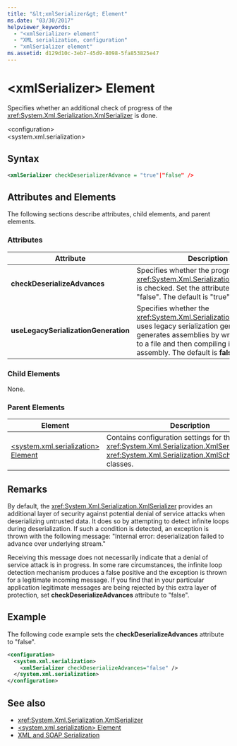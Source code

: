 ```yaml
---
title: "&lt;xmlSerializer&gt; Element"
ms.date: "03/30/2017"
helpviewer_keywords: 
  - "<xmlSerializer> element"
  - "XML serialization, configuration"
  - "xmlSerializer element"
ms.assetid: d129d10c-3eb7-45d9-8098-5fa853825e47
---
```

# &lt;xmlSerializer&gt; Element
Specifies whether an additional check of progress of the <xref:System.Xml.Serialization.XmlSerializer> is done.  
  
 \<configuration>  
\<system.xml.serialization>  
  
## Syntax  
  
```xml  
<xmlSerializer checkDeserializerAdvance = "true"|"false" />  
```  
  
## Attributes and Elements  
 The following sections describe attributes, child elements, and parent elements.  
  
### Attributes  
  
|Attribute|Description|  
|---------------|-----------------|  
|**checkDeserializeAdvances**|Specifies whether the progress of the <xref:System.Xml.Serialization.XmlSerializer> is checked. Set the attribute to "true" or "false". The default is "true".|  
|**useLegacySerializationGeneration**|Specifies whether the <xref:System.Xml.Serialization.XmlSerializer> uses legacy serialization generation which generates assemblies by writing C# code to a file and then compiling it to an assembly. The default is **false**.|  
  
### Child Elements  
 None.  
  
### Parent Elements  
  
|Element|Description|  
|-------------|-----------------|  
|[\<system.xml.serialization> Element](../../../docs/standard/serialization/system-xml-serialization-element.md)|Contains configuration settings for the <xref:System.Xml.Serialization.XmlSerializer> and <xref:System.Xml.Serialization.XmlSchemaImporter> classes.|  
  
## Remarks  
 By default, the <xref:System.Xml.Serialization.XmlSerializer> provides an additional layer of security against potential denial of service attacks when deserializing untrusted data. It does so by attempting to detect infinite loops during deserialization. If such a condition is detected, an exception is thrown with the following message: "Internal error: deserialization failed to advance over underlying stream."  
  
 Receiving this message does not necessarily indicate that a denial of service attack is in progress. In some rare circumstances, the infinite loop detection mechanism produces a false positive and the exception is thrown for a legitimate incoming message. If you find that in your particular application legitimate messages are being rejected by this extra layer of protection, set **checkDeserializeAdvances** attribute to "false".  
  
## Example  
 The following code example sets the **checkDeserializeAdvances** attribute to "false".  
  
```xml  
<configuration>  
  <system.xml.serialization>  
    <xmlSerializer checkDeserializeAdvances="false" />  
  </system.xml.serialization>  
</configuration>  
```  
  
## See also

- <xref:System.Xml.Serialization.XmlSerializer>  
- [\<system.xml.serialization> Element](../../../docs/standard/serialization/system-xml-serialization-element.md)  
- [XML and SOAP Serialization](../../../docs/standard/serialization/xml-and-soap-serialization.md)
